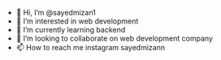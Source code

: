 - 👋 Hi, I’m @sayedmizan1
- 👀 I’m interested in web development
- 🌱 I’m currently learning backend 
- 💞️ I’m looking to collaborate on web development company
- 📫 How to reach me instagram sayedmizann

<!---
sayedmizan1/sayedmizan1 is a ✨ special ✨ repository because its `README.md` (this file) appears on your GitHub profile.
You can click the Preview link to take a look at your changes.
--->
